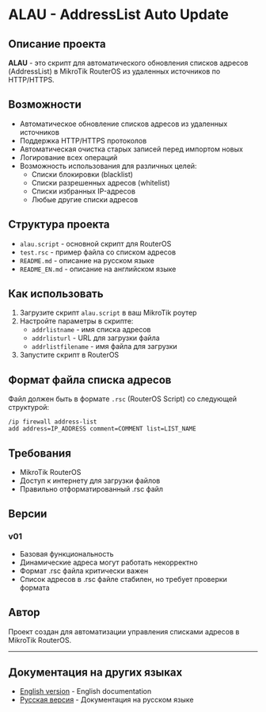 # ALAU - AddressList Auto Update

## Описание проекта

**ALAU** - это скрипт для автоматического обновления списков адресов (AddressList) в MikroTik RouterOS из удаленных источников по HTTP/HTTPS.

## Возможности

- Автоматическое обновление списков адресов из удаленных источников
- Поддержка HTTP/HTTPS протоколов
- Автоматическая очистка старых записей перед импортом новых
- Логирование всех операций
- Возможность использования для различных целей:
  - Списки блокировки (blacklist)
  - Списки разрешенных адресов (whitelist)
  - Списки избранных IP-адресов
  - Любые другие списки адресов

## Структура проекта

- `alau.script` - основной скрипт для RouterOS
- `test.rsc` - пример файла со списком адресов
- `README.md` - описание на русском языке
- `README_EN.md` - описание на английском языке

## Как использовать

1. Загрузите скрипт `alau.script` в ваш MikroTik роутер
2. Настройте параметры в скрипте:
   - `addrlistname` - имя списка адресов
   - `addrlisturl` - URL для загрузки файла
   - `addrlistfilename` - имя файла для загрузки
3. Запустите скрипт в RouterOS

## Формат файла списка адресов

Файл должен быть в формате `.rsc` (RouterOS Script) со следующей структурой:

```
/ip firewall address-list
add address=IP_ADDRESS comment=COMMENT list=LIST_NAME
```

## Требования

- MikroTik RouterOS
- Доступ к интернету для загрузки файлов
- Правильно отформатированный .rsc файл

## Версии

### v01
- Базовая функциональность
- Динамические адреса могут работать некорректно
- Формат .rsc файла критически важен
- Список адресов в .rsc файле стабилен, но требует проверки формата

## Автор

Проект создан для автоматизации управления списками адресов в MikroTik RouterOS.

---

## Документация на других языках

- [English version](README_EN.md) - English documentation
- [Русская версия](README.md) - Документация на русском языке
